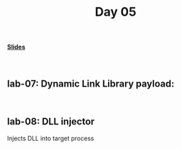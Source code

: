 <div align="center">
  <h1>Day 05</h1>
  <br/>
</div>

<h4><a href="">Slides</a></h4>
<br>

<h2>lab-07: Dynamic Link Library payload:</h2>
<p>
</p>
<br>

<h2>lab-08: DLL injector</h2>
<p>
  Injects DLL into target process
</p>

